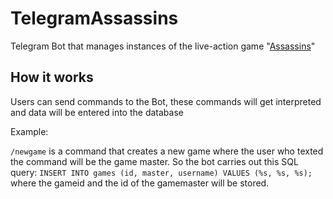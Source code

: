 # TelegramAssassins
Telegram Bot that manages instances of the live-action game "[Assassins](https://en.wikipedia.org/wiki/Assassin_(game))"

## How it works
Users can send commands to the Bot, these commands will get interpreted and data will be entered into the database

Example:

``/newgame`` is a command that creates a new game where the user who texted the command will be the game master. So the bot carries out this SQL query: ``INSERT INTO games (id, master, username) VALUES (%s, %s, %s);`` where the gameid and the id of the gamemaster will be stored.
